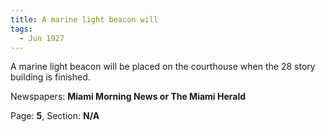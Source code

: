 ```yaml
---  
title: A marine light beacon will  
tags:  
  - Jun 1927  
---  
```

  
A marine light beacon will be placed on the courthouse when the 28 story building is finished.  
  
Newspapers: **Miami Morning News or The Miami Herald**  
  
Page: **5**, Section: **N/A** 
